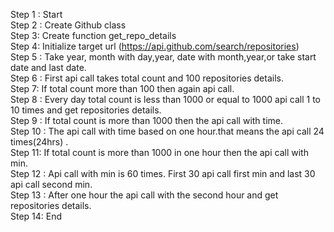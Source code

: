 Step 1 : Start     
Step 2 : Create Github class   
Step 3: Create function get_repo_details   
Step 4: Initialize  target url (https://api.github.com/search/repositories)    
Step 5 : Take  year, month with day,year, date with month,year,or take start date and last date.    
Step 6  : First api call takes total count and 100 repositories details.    
Step 7: If total count more than 100 then again api call.    
Step 8 : Every day total count is less than 1000 or equal to 1000 api call 1 to 10 times and  get repositories details.       
Step 9 : If total count is more than 1000 then the api call with time.    
Step 10 : The api call with time based on one hour.that means the api call 24 times(24hrs) .    
Step 11: If total count is more than 1000 in one hour then the api call with min.    
Step 12 :  Api call with min is 60 times. First 30 api call first min and last 30 api call second min.    
Step 13 : After one hour the api call with the second hour and get repositories details.    
Step 14:  End   
 